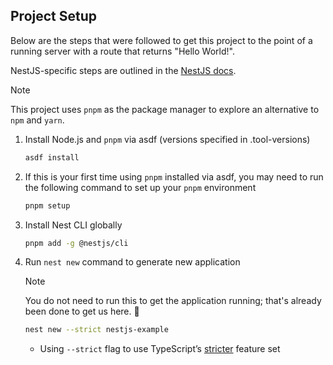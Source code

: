## Project Setup
Below are the steps that were followed to get this project to the point of a running
server with a route that returns "Hello World!".

NestJS-specific steps are outlined in the
[NestJS docs](https://docs.nestjs.com/first-steps…).

> [!NOTE]
> This project uses `pnpm` as the package manager to explore an alternative to
> `npm` and `yarn`.

1. Install Node.js and `pnpm` via asdf (versions specified in .tool-versions)

   ```sh
   asdf install
   ```

2. If this is your first time using `pnpm` installed via asdf, you may need to
   run the following command to set up your `pnpm` environment

    ```sh
    pnpm setup
    ```

3. Install Nest CLI globally

    ```sh
    pnpm add -g @nestjs/cli
    ```

4. Run `nest new` command to generate new application
    > [!NOTE]
    > You do not need to run this to get the application running; that's
    > already been done to get us here. 🙂

    ```sh
    nest new --strict nestjs-example
    ```

    - Using `--strict` flag to use TypeScript’s
      [stricter](https://www.typescriptlang.org/tsconfig#strict) feature set

